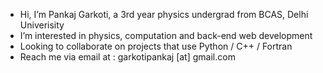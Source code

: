 - Hi, I’m Pankaj Garkoti, a 3rd year physics undergrad from BCAS, Delhi Univerisity
- I’m interested in physics, computation and back-end web development
- Looking to collaborate on projects that use Python / C++ / Fortran
- Reach me via email at : garkotipankaj [at] gmail.com
